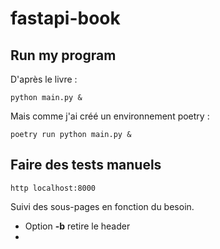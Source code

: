 # fastapi-book

## Run my program

D'après le livre :

```commandline
python main.py &
```

Mais comme j'ai créé un environnement poetry :

```commandline
poetry run python main.py &
```

## Faire des tests manuels

```commandline
http localhost:8000
```

Suivi des sous-pages en fonction du besoin.
- Option **-b** retire le header
- 